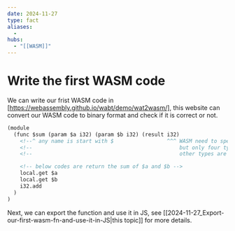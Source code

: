 ```yaml
---
date: 2024-11-27
type: fact
aliases:
  -
hubs:
  - "[[WASM]]"
---
```


# Write the first WASM code

We can write our frist WASM code in [https://webassembly.github.io/wabt/demo/wat2wasm/], this website can convert our WASM code to binary format and check if it is correct or not.

```html
(module
  (func $sum (param $a i32) (param $b i32) (result i32)
    <!--^ any name is start with $                 ^^^ WASM need to specify the type of the param and result -->
    <!--                                               but only four types: i32, i64, f32, f64 -->
    <!--                                               other types are represented by something clalled glue code -->

    <!-- below codes are return the sum of $a and $b -->
    local.get $a
    local.get $b
    i32.add
  )
)

```


Next, we can export the function and use it in JS, see [[2024-11-27_Export-our-first-wasm-fn-and-use-it-in-JS|this topic]] for more details. 
